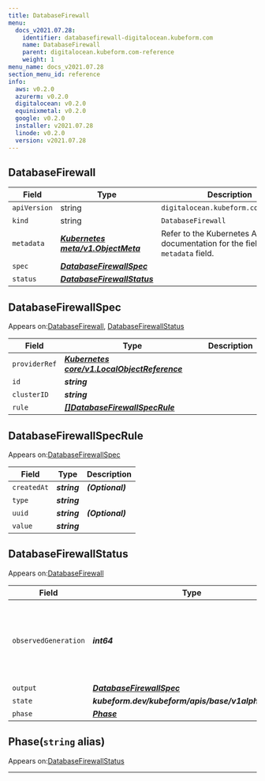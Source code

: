 ```yaml
---
title: DatabaseFirewall
menu:
  docs_v2021.07.28:
    identifier: databasefirewall-digitalocean.kubeform.com
    name: DatabaseFirewall
    parent: digitalocean.kubeform.com-reference
    weight: 1
menu_name: docs_v2021.07.28
section_menu_id: reference
info:
  aws: v0.2.0
  azurerm: v0.2.0
  digitalocean: v0.2.0
  equinixmetal: v0.2.0
  google: v0.2.0
  installer: v2021.07.28
  linode: v0.2.0
  version: v2021.07.28
---
```


## DatabaseFirewall
| Field | Type | Description |
| ------ | ----- | ----------- |
| `apiVersion` | string | `digitalocean.kubeform.com/v1alpha1` |
|    `kind` | string | `DatabaseFirewall` |
| `metadata` | ***[Kubernetes meta/v1.ObjectMeta](https://v1-18.docs.kubernetes.io/docs/reference/generated/kubernetes-api/v1.18/#objectmeta-v1-meta)***|Refer to the Kubernetes API documentation for the fields of the `metadata` field.|
| `spec` | ***[DatabaseFirewallSpec](#databasefirewallspec)***||
| `status` | ***[DatabaseFirewallStatus](#databasefirewallstatus)***||
## DatabaseFirewallSpec

Appears on:[DatabaseFirewall](#databasefirewall), [DatabaseFirewallStatus](#databasefirewallstatus)

| Field | Type | Description |
| ------ | ----- | ----------- |
| `providerRef` | ***[Kubernetes core/v1.LocalObjectReference](https://v1-18.docs.kubernetes.io/docs/reference/generated/kubernetes-api/v1.18/#localobjectreference-v1-core)***||
| `id` | ***string***||
| `clusterID` | ***string***||
| `rule` | ***[[]DatabaseFirewallSpecRule](#databasefirewallspecrule)***||
## DatabaseFirewallSpecRule

Appears on:[DatabaseFirewallSpec](#databasefirewallspec)

| Field | Type | Description |
| ------ | ----- | ----------- |
| `createdAt` | ***string***| ***(Optional)*** |
| `type` | ***string***||
| `uuid` | ***string***| ***(Optional)*** |
| `value` | ***string***||
## DatabaseFirewallStatus

Appears on:[DatabaseFirewall](#databasefirewall)

| Field | Type | Description |
| ------ | ----- | ----------- |
| `observedGeneration` | ***int64***| ***(Optional)*** Resource generation, which is updated on mutation by the API Server.|
| `output` | ***[DatabaseFirewallSpec](#databasefirewallspec)***| ***(Optional)*** |
| `state` | ***kubeform.dev/kubeform/apis/base/v1alpha1.State***| ***(Optional)*** |
| `phase` | ***[Phase](#phase)***| ***(Optional)*** |
## Phase(`string` alias)

Appears on:[DatabaseFirewallStatus](#databasefirewallstatus)

---
